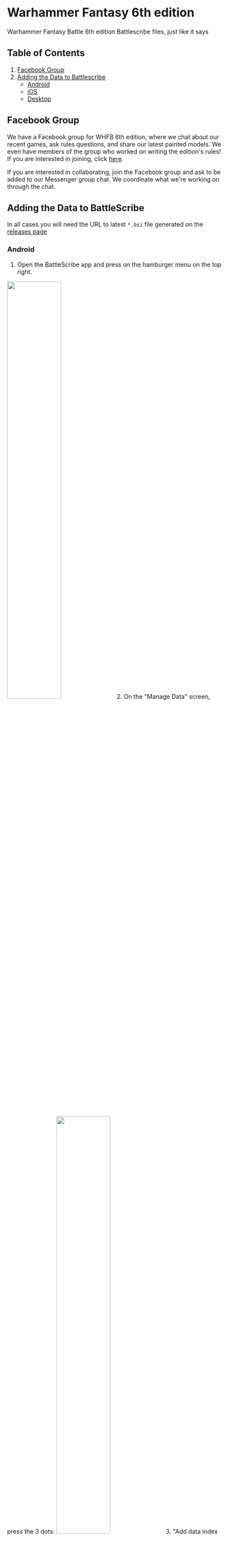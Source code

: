 # Warhammer Fantasy 6th edition

Warhammer Fantasy Battle 6th edition Battlescribe files, just like it says

## Table of Contents
1. [Facebook Group](#facebook-group)
2. [Adding the Data to Battlescribe](#adding-the-data-to-battlescribe)
   * [Android](#android)
   * [iOS](#ios)
   * [Desktop](#desktop)

## Facebook Group

We have a Facebook group for WHFB 6th edition, where we chat about our recent games, ask rules questions, and share our latest painted models. We even have members of the group who worked on writing the edition's rules! If you are interested in joining, click [here](https://www.facebook.com/groups/wfb6th/).

If you are interested in collaborating, join the Facebook group and ask to be added to our Messenger group chat. We coordinate what we're working on through the chat.

## Adding the Data to BattleScribe

In all cases you will need the URL to latest `*.bsi` file generated on the [releases page](https://github.com/Ergofarg/Warhammer-Fantasy-6th-edition/releases)

### Android

1. Open the BattleScribe app and press on the hamburger menu on the top right.
<img src="https://user-images.githubusercontent.com/3664960/173348273-f78f196a-8aab-43d1-b6f5-b7604c0cecdc.png" width="50%" height="50%"/>
2. On the "Manage Data" screen, press the 3 dots: 
<img src="https://user-images.githubusercontent.com/3664960/173349811-ab91077f-f300-442e-be84-9a918f8a5195.png" width="50%" height="50%"/>
3. "Add data index URL":
<img src="https://user-images.githubusercontent.com/3664960/173350308-32a25d16-4493-445a-b3b3-b3044fea87cd.png" width="50%" height="50%"/>
4. Paste the link to the `.bsi` file:
<img src="https://user-images.githubusercontent.com/3664960/173350523-826eabe9-eac8-41aa-86e7-bc432bbe7680.png" width="50%" height="50%"/>
5. The URL will appear in the list and then you need to refresh your local data:
<img src="https://user-images.githubusercontent.com/3664960/173350631-ee3c934f-b647-446a-a254-8de474c405bd.png" width="50%" height="50%"/>
6. When the data has refreshed you can now create rosters using the data:
<img src="https://user-images.githubusercontent.com/3664960/173350769-446f73a9-ed0c-40b3-9762-1f8a2c5ad156.png" width="50%" height="50%"/>

### iOS

Pictures from an iPad but should work the same on iPhone.

1. Open the BattleScribe app and press on the hamburger menu on the top right.
<img src="https://user-images.githubusercontent.com/3664960/173357763-4bc1b140-7254-4175-b69e-ded4e50f4035.png" width="50%" height="50%"/>
2. On the "Manage Data" screen, press the 3 dots:
<img src="https://user-images.githubusercontent.com/3664960/173357827-01fd5f4f-c9ee-44c3-af1a-8a08660e2c69.png" width="50%" height="50%"/>
3. "Add data index URL":
<img src="https://user-images.githubusercontent.com/3664960/173357938-77606b3b-0e09-4178-a6fe-3022e45d9b69.png" width="50%" height="50%"/>
4. Paste the link to the `.bsi` file:
<img src="https://user-images.githubusercontent.com/3664960/173357986-0063d61b-8740-41f2-89e3-71ce3e217c98.png" width="50%" height="50%"/>
5. The URL will appear in the list and then you need to refresh your local data:
<img src="https://user-images.githubusercontent.com/3664960/173358052-3cb1eec9-a65c-4466-a7b0-b64bba86e7a3.png" width="50%" height="50%"/>
6. When the data has refreshed you can now create rosters using the data:
<img src="https://user-images.githubusercontent.com/3664960/173358105-ab73899c-999d-4628-9ff0-acb735423283.png" width="50%" height="50%"/>

### Desktop

1. Open the BattleScribe program and press on the hamburger menu on the top near the middle:
<img src="https://user-images.githubusercontent.com/3664960/176930594-38c3aad9-372b-412a-b4ca-70264b604d97.png" width="50%" height="50%"/>
2. On the "Manage Data" screen, press "Import Data": 
<img src="https://user-images.githubusercontent.com/3664960/176930670-754af643-5317-4400-88a0-3ecec0dea870.png" width="50%" height="50%"/>
3. Click "Import data from URL":
<img src="https://user-images.githubusercontent.com/3664960/176930836-51f364e1-d555-4d1d-9b41-d21ccc2e9b13.png" width="50%" height="50%"/>
4. Paste the link to the `.bsi` file:
<img src="https://user-images.githubusercontent.com/3664960/176930935-d0dd125e-3e8c-422b-81f7-b004c3c28e39.png" width="50%" height="50%"/>
5. The URL will appear in the list and then you need to refresh your local data:
<img src="https://user-images.githubusercontent.com/3664960/176931006-8b14f5dc-8605-4d37-9f3d-19bb151a782b.png" width="50%" height="50%"/>
6. When the data has refreshed you can now create rosters using the data:
<img src="https://user-images.githubusercontent.com/3664960/176931113-73d2bd25-2fdf-4a85-8603-34ddfafd5821.png" width="50%" height="50%"/>

